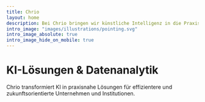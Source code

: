 ```yaml
---
title: Chrio
layout: home
description: Bei Chrio bringen wir künstliche Intelligenz in die Praxis. Unser Team aus Experten entwickelt hochmoderne Lösungen, die Unternehmen und Institutionen dabei unterstützen, effizienter, innovativer und zukunftssicherer zu werden.
intro_image: "images/illustrations/pointing.svg"
intro_image_absolute: true
intro_image_hide_on_mobile: true
---
```


# KI-Lösungen & Datenanalytik

Chrio transformiert KI in praxisnahe Lösungen für effizientere und zukunftsorientierte Unternehmen und Institutionen.
